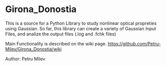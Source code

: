 # Girona_Donostia

This is a source for a Python Library to study nonlinear optical propreties using Gaussian. 
So far, this library can create a variety of Gaussian Input Files, and analize the output files (.log and .fchk files)

Main Functionality is described on the wiki page.
https://github.com/Petru-Milev/Girona_Donostia/wiki

Author: Petru Milev

